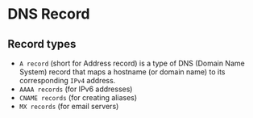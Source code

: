 # DNS Record

## Record types
- `A record` (short for Address record) is a type of DNS (Domain Name System) record
  that maps a hostname (or domain name) to its corresponding `IPv4` address.
- `AAAA records` (for IPv6 addresses)
- `CNAME records` (for creating aliases)
- `MX records` (for email servers)
